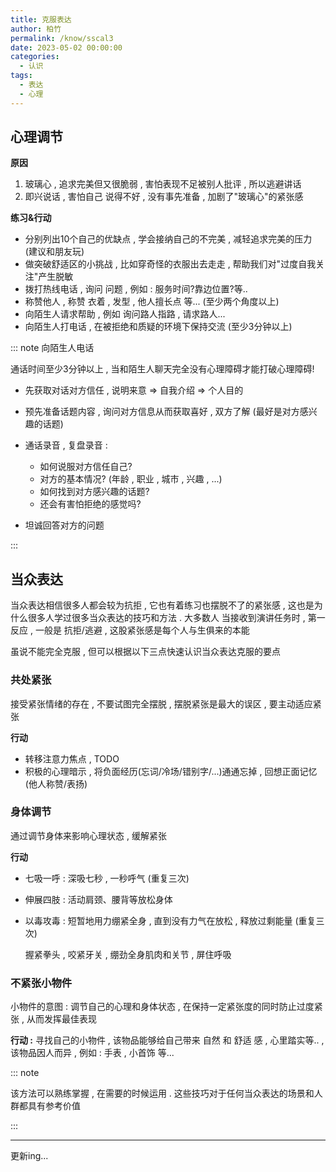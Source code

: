 ```yaml
---
title: 克服表达
author: 柏竹
permalink: /know/sscal3
date: 2023-05-02 00:00:00
categories: 
  - 认识
tags: 
  - 表达
  - 心理
---
```


## 心理调节

**原因** 

1. 玻璃心 , 追求完美但又很脆弱 , 害怕表现不足被别人批评 , 所以逃避讲话
2. 即兴说话 , 害怕自己 说得不好 , 没有事先准备 , 加剧了"玻璃心"的紧张感

**练习&行动**

- 分别列出10个自己的优缺点 , 学会接纳自己的不完美 , 减轻追求完美的压力 (建议和朋友玩)
- 做突破舒适区的小挑战 , 比如穿奇怪的衣服出去走走 , 帮助我们对"过度自我关注"产生脱敏
- 拨打热线电话 , 询问 问题 , 例如 : 服务时间?靠边位置?等..
- 称赞他人 , 称赞 衣着 , 发型 , 他人擅长点 等... (至少两个角度以上)
- 向陌生人请求帮助 , 例如 询问路人指路 , 请求路人...
- 向陌生人打电话 , 在被拒绝和质疑的环境下保持交流 (至少3分钟以上)

::: note 向陌生人电话

通话时间至少3分钟以上 , 当和陌生人聊天完全没有心理障碍才能打破心理障碍! 

- 先获取对话对方信任 , 说明来意 => 自我介绍 => 个人目的 

- 预先准备话题内容 , 询问对方信息从而获取喜好 , 双方了解 (最好是对方感兴趣的话题)

- 通话录音 , 复盘录音 : 
  - 如何说服对方信任自己?
  -  对方的基本情况? (年龄 , 职业 , 城市 , 兴趣 , ...)
  - 如何找到对方感兴趣的话题? 
  - 还会有害怕拒绝的感觉吗?
- 坦诚回答对方的问题

:::

## 当众表达

当众表达相信很多人都会较为抗拒 , 它也有着练习也摆脱不了的紧张感 , 这也是为什么很多人学过很多当众表达的技巧和方法 . 大多数人 当接收到演讲任务时 , 第一反应 , 一般是 抗拒/逃避 , 这股紧张感是每个人与生俱来的本能

虽说不能完全克服 , 但可以根据以下三点快速认识当众表达克服的要点

### 共处紧张

接受紧张情绪的存在 , 不要试图完全摆脱 , 摆脱紧张是最大的误区 , 要主动适应紧张 

**行动** 

- 转移注意力焦点 , TODO
- 积极的心理暗示 , 将负面经历(忘词/冷场/错别字/...)通通忘掉 , 回想正面记忆(他人称赞/表扬)

### 身体调节 

通过调节身体来影响心理状态 , 缓解紧张

**行动**

- 七吸一呼 : 深吸七秒 , 一秒呼气 (重复三次)

- 伸展四肢 : 活动肩颈、腰背等放松身体

- 以毒攻毒 : 短暂地用力绷紧全身 , 直到没有力气在放松 , 释放过剩能量 (重复三次)

  握紧拳头 , 咬紧牙关 , 绷劲全身肌肉和关节 , 屏住呼吸

### 不紧张小物件

小物件的意图 : 调节自己的心理和身体状态 , 在保持一定紧张度的同时防止过度紧张 , 从而发挥最佳表现

**行动 :** 寻找自己的小物件 , 该物品能够给自己带来 自然 和 舒适 感 , 心里踏实等.. , 该物品因人而异 , 例如 : 手表 , 小首饰 等... 

::: note

该方法可以熟练掌握 , 在需要的时候运用 . 这些技巧对于任何当众表达的场景和人群都具有参考价值

:::



---

更新ing...



















































